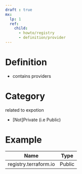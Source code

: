 ```yaml
---
draft : true
mx:  
  lp: 1
  ref:
    child:
      - howto/registry
      - definition/provider
---
```


# Definition
- contains providers

# Category
related to expotion
- [Not]Private (i.e Public)

# Example

|Name|Type|
|-|-|
|registry.terraform.io|Public|
